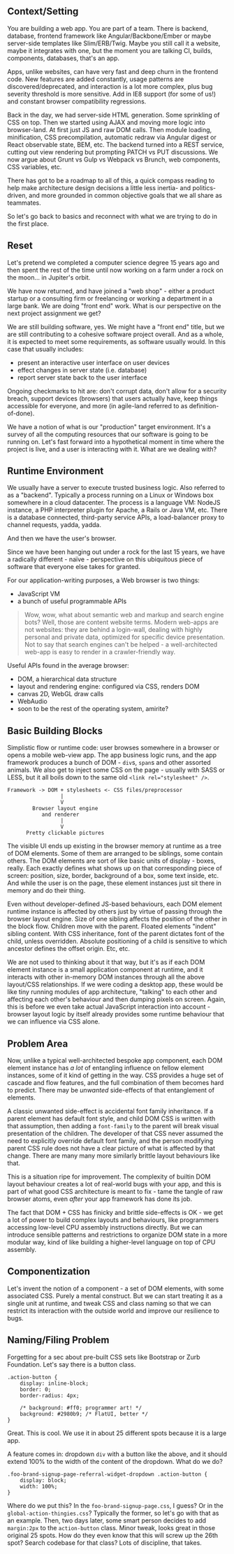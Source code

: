 
Context/Setting
---------------

You are building a web app. You are part of a team. There is backend, database, frontend framework like Angular/Backbone/Ember or maybe server-side templates like Slim/ERB/Twig. Maybe you still call it a website, maybe it integrates with one, but the moment you are talking CI, builds, components, databases, that's an app.

Apps, unlike websites, can have very fast and deep churn in the frontend code. New features are added constantly, usage patterns are discovered/deprecated, and interaction is a lot more complex, plus bug severity threshold is more sensitive. Add in IE8 support (for some of us!) and constant browser compatibility regressions.

Back in the day, we had server-side HTML generation. Some sprinkling of CSS on top. Then we started using AJAX and moving more logic into browser-land. At first just JS and raw DOM calls. Then module loading, minification, CSS precompilation, automatic redraw via Angular digest or React observable state, BEM, etc. The backend turned into a REST service, cutting out view rendering but prompting PATCH vs PUT discussions. We now argue about Grunt vs Gulp vs Webpack vs Brunch, web components, CSS variables, etc.

There has got to be a roadmap to all of this, a quick compass reading to help make architecture design decisions a little less inertia- and politics-driven, and more grounded in common objective goals that we all share as teammates.

So let's go back to basics and reconnect with what we are trying to do in the first place.

Reset
-----

Let's pretend we completed a computer science degree 15 years ago and then spent the rest of the time until now working on a farm under a rock on the moon... in Jupiter's orbit.

We have now returned, and have joined a "web shop" - either a product startup or a consulting firm or freelancing or working a department in a large bank. We are doing "front end" work. What is our perspective on the next project assignment we get?

We are still building software, yes. We might have a "front end" title, but we are still contributing to a cohesive software project overall. And as a whole, it is expected to meet some requirements, as software usually would. In this case that usually includes:

- present an interactive user interface on user devices
- effect changes in server state (i.e. database)
- report server state back to the user interface

Ongoing checkmarks to hit are: don't corrupt data, don't allow for a security breach, support devices (browsers) that users actually have, keep things accessible for everyone, and more (in agile-land referred to as definition-of-done).

We have a notion of what is our "production" target environment. It's a survey of all the computing resources that our software is going to be running on. Let's fast forward into a hypothetical moment in time where the project is live, and a user is interacting with it. What are we dealing with?

Runtime Environment
-------------------

We usually have a server to execute trusted business logic. Also referred to as a "backend". Typically a process running on a Linux or Windows box somewhere in a cloud datacenter. The process is a language VM: NodeJS instance, a PHP interpreter plugin for Apache, a Rails or Java VM, etc. There is a database connected, third-party service APIs, a load-balancer proxy to channel requests, yadda, yadda.

And then we have the user's browser.

Since we have been hanging out under a rock for the last 15 years, we have a radically different - naïve - perspective on this ubiquitous piece of software that everyone else takes for granted.

For our application-writing purposes, a Web browser is two things:

- JavaScript VM
- a bunch of useful programmable APIs

> Wow, wow, what about semantic web and markup and search engine bots? Well, those are content website terms. Modern web-apps are not websites: they are behind a login-wall, dealing with highly personal and private data, optimized for specific device presentation. Not to say that search engines can't be helped - a well-architected web-app is easy to render in a crawler-friendly way.

Useful APIs found in the average browser:

- DOM, a hierarchical data structure
- layout and rendering engine: configured via CSS, renders DOM
- canvas 2D, WebGL draw calls
- WebAudio
- soon to be the rest of the operating system, amirite?

Basic Building Blocks
---------------------

Simplistic flow or runtime code: user browses somewhere in a browser or opens a mobile web-view app. The app business logic runs, and the app framework produces a bunch of DOM - `div`s, `span`s and other assorted animals. We also get to inject some CSS on the page - usually with SASS or LESS, but it all boils down to the same old `<link rel="stylesheet" />`.

```
Framework -> DOM + stylesheets <- CSS files/preprocessor
                 |
                 V
        Browser layout engine
           and renderer
                 |
                 V
      Pretty clickable pictures
```

The visible UI ends up existing in the browser memory at runtime as a tree of DOM elements. Some of them are arranged to be siblings, some contain others. The DOM elements are sort of like basic units of display - boxes, really. Each exactly defines what shows up on that corresponding piece of screen: position, size, border, background of a box, some text inside, etc. And while the user is on the page, these element instances just sit there in memory and do their thing.

Even without developer-defined JS-based behaviours, each DOM element runtime instance is affected by others just by virtue of passing through the browser layout engine. Size of one sibling affects the position of the other in the block flow. Children move with the parent. Floated elements "indent" sibling content. With CSS inheritance, font of the parent dictates font of the child, unless overridden. Absolute positioning of a child is sensitive to which ancestor defines the offset origin. Etc, etc.

We are not used to thinking about it that way, but it's as if each DOM element instance is a small application component at runtime, and it interacts with other in-memory DOM instances through all the above layout/CSS relationships. If we were coding a desktop app, these would be like tiny running modules of app architecture, "talking" to each other and affecting each other's behaviour and then dumping pixels on screen. Again, this is before we even take actual JavaScript interaction into account - browser layout logic by itself already provides some runtime behaviour that we can influence via CSS alone.

Problem Area
------------

Now, unlike a typical well-architected bespoke app component, each DOM element instance has *a lot* of entangling influence on fellow element instances, some of it kind of getting in the way. CSS provides a huge set of cascade and flow features, and the full combination of them becomes hard to predict. There may be *unwanted* side-effects of that entanglement of elements.

A classic unwanted side-effect is accidental font family inheritance. If a parent element has default font style, and child DOM CSS is written with that assumption, then adding a `font-family` to the parent will break visual presentation of the children. The developer of that CSS never assumed the need to explicitly override default font family, and the person modifying parent CSS rule does not have a clear picture of what is affected by that change. There are many many more similarly brittle layout behaviours like that.

This is a situation ripe for improvement. The complexity of builtin DOM layout behaviour creates a lot of real-world bugs with your app, and this is part of what good CSS architecture is meant to fix - tame the tangle of raw browser atoms, even *after* your app framework has done its job.

The fact that DOM + CSS has finicky and brittle side-effects is OK - we get a lot of power to build complex layouts and behaviours, like programmers accessing low-level CPU assembly instructions directly. But we can introduce sensible patterns and restrictions to organize DOM state in a more modular way, kind of like building a higher-level language on top of CPU assembly.

Componentization
----------------

Let's invent the notion of a component - a set of DOM elements, with some associated CSS. Purely a mental construct. But we can start treating it as a single unit at runtime, and tweak CSS and class naming so that we can restrict its interaction with the outside world and improve our resilience to bugs.

Naming/Filing Problem
---------------------

Forgetting for a sec about pre-built CSS sets like Bootstrap or Zurb Foundation. Let's say there is a button class.

```
.action-button {
    display: inline-block;
    border: 0;
    border-radius: 4px;

    /* background: #ff0; programmer art! */
    background: #2980b9; /* FlatUI, better */
}
```

Great. This is cool. We use it in about 25 different spots because it is a large app.

A feature comes in: dropdown `div` with a button like the above, and it should extend 100% to the width of the content of the dropdown. What do we do?

```
.foo-brand-signup-page-referral-widget-dropdown .action-button {
    display: block;
    width: 100%;
}
```

Where do we put this? In the `foo-brand-signup-page.css`, I guess? Or in the `global-action-thingies.css`? Typically the former, so let's go with that as an example. Then, two days later, some smart person decides to add `margin:2px` to the `action-button` class. Minor tweak, looks great in those original 25 spots. How do they even know that this will screw up the 26th spot? Search codebase for that class? Lots of discipline, that takes.
